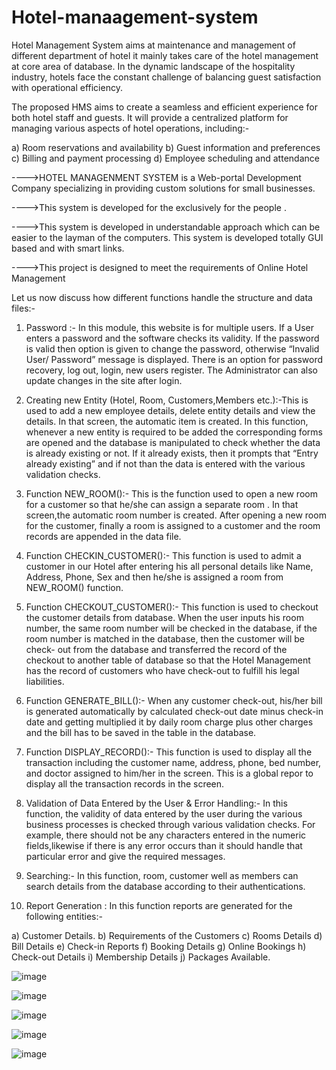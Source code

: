 # Hotel-manaagement-system
Hotel Management System aims at maintenance and management of different department of hotel it mainly takes care of the hotel management at core area of database. In the dynamic landscape of the hospitality industry, hotels face the constant challenge of balancing guest satisfaction with operational efficiency.  

The proposed HMS aims to create a seamless and efficient experience for both hotel staff and guests. It will provide a centralized platform for managing various aspects of hotel operations, including:-

 a) Room reservations and availability 
 b) Guest information and preferences
 c) Billing and payment processing 
 d) Employee scheduling and attendance

---->HOTEL MANAGENMENT SYSTEM is a Web-portal Development Company specializing in providing custom solutions for small businesses. 

---->This system is developed for the exclusively for the people . 

---->This system is developed in understandable approach which can be easier to the layman of the computers. This system is developed totally GUI based and with smart links.
 
---->This project is designed to meet the requirements of Online Hotel Management

Let us now discuss how different functions handle the structure and data files:-

1) Password :- In this module, this website is for multiple users. If a User enters a
password and the software checks its validity. If the password is valid then option is
given to change the password, otherwise “Invalid User/ Password” message is
displayed. There is an option for password recovery, log out, login, new users register. The Administrator can also update changes in the site after login.

2) Creating new Entity (Hotel, Room, Customers,Members etc.):-This
is used to add a new employee details, delete entity details and view the details. In
that screen, the automatic item is created. In this function, whenever a new entity is
required to be added the corresponding forms are opened and the database is
manipulated to check whether the data is already existing or not. If it already
exists, then it prompts that “Entry already existing” and if not than the data is
entered with the various validation checks.

3) Function NEW_ROOM():- This is the function used to open a new room for
a customer so that he/she can assign a separate room . In that screen,the automatic
room number is created. After opening a new room for the customer, finally a room
is assigned to a customer and the room records are appended in the data file.

4) Function CHECKIN_CUSTOMER():- This function is used to admit a
customer in our Hotel after entering his all personal details like Name, Address,
Phone, Sex and then he/she is assigned a room from NEW_ROOM() function.

5) Function CHECKOUT_CUSTOMER():- This function is used to checkout
the customer details from database. When the user inputs his room number, the
same room number will be checked in the database, if the room number is
matched in the database, then the customer will be check- out from the database
and transferred the record of the checkout to another table of database so that the
Hotel Management has the record of customers who have check-out to fulfill his
legal liabilities.

6) Function GENERATE_BILL():- When any customer check-out, his/her bill
is generated automatically by calculated check-out date minus check-in date and
getting multiplied it by daily room charge plus other charges and the bill has to be
saved in the table in the database.

7) Function DISPLAY_RECORD():- This function is used to display all the
transaction including the customer name, address, phone, bed number, and doctor
assigned to him/her in the screen. This is a global repor to display all the
transaction records in the screen.

8) Validation of Data Entered by the User & Error Handling:- In this
function, the validity of data entered by the user during the various business
processes is checked through various validation checks. For example, there should
not be any characters entered in the numeric fields,likewise if there is any error
occurs than it should handle that particular error and give the required messages.

9) Searching:- In this function, room, customer well as members can search details
from the database according to their authentications.

10) Report Generation :
In this function reports are generated for the following entities:-

a) Customer Details.
b) Requirements of the Customers
c) Rooms Details
d) Bill Details
e) Check-in Reports
f) Booking Details
g) Online Bookings
h) Check-out Details
i) Membership Details
j) Packages Available.

![image](https://github.com/sima2k/Hotel-manaagement-system/assets/174585769/73606659-12c8-4f6d-86ef-3579e21794e7)

![image](https://github.com/sima2k/Hotel-manaagement-system/assets/174585769/f6a5c7bd-09a0-4dc4-a24a-4508b7e0e286)

![image](https://github.com/sima2k/Hotel-manaagement-system/assets/174585769/5ba27b56-832e-4e89-8260-26513f559eec)

![image](https://github.com/sima2k/Hotel-manaagement-system/assets/174585769/d1f1c4b3-0b4c-4c51-8e23-4b7fc472a116)

![image](https://github.com/sima2k/Hotel-manaagement-system/assets/174585769/ae4e0cf6-ebad-457f-978b-e8ed676584c9)



